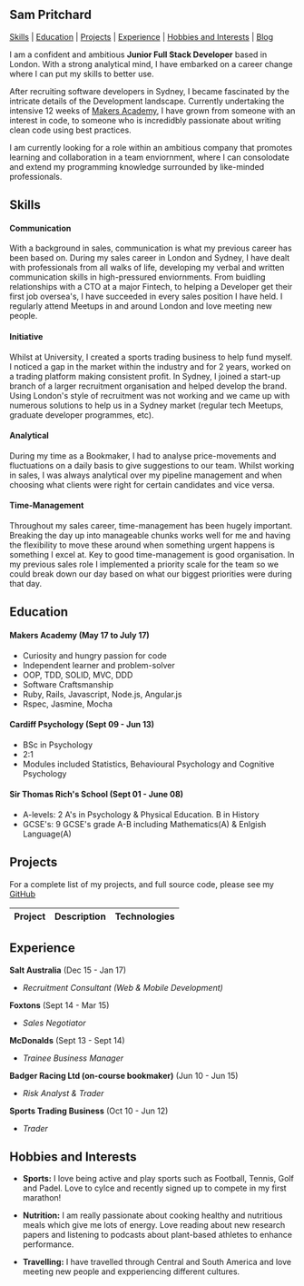 ## Sam Pritchard

[Skills](#Skills) | [Education](#Education) | [Projects](#Projects) | [Experience](#Experience) | [Hobbies and Interests](#Hobbies) | [Blog](#TBC)

I am a confident and ambitious **Junior Full Stack Developer** based in London. With a strong analytical mind, I have embarked on a career change where I can put my skills to better use.

After recruiting software developers in Sydney, I became fascinated by the intricate details of the Development landscape. Currently undertaking the intensive 12 weeks of [Makers Academy](http://www.makersacademy.com/), I have grown from someone with an interest in code, to someone who is incredidbly passionate about writing clean code using best practices. 

I am currently looking for a role within an ambitious company that promotes learning and collaboration in a team enviornment, where I can consolodate and extend my programming knowledge surrounded by like-minded professionals. 

## <a name="Skills">Skills</a>

#### Communication

With a background in sales, communication is what my previous career has been based on. During my sales career in London and Sydney, I have dealt with professionals from all walks of life, developing my verbal and written communication skills in high-pressured enviornments. From buidling relationships with a CTO at a major Fintech, to helping a Developer get their first job oversea's, I have succeeded in every sales position I have held. I regularly attend Meetups in and around London and love meeting new people.

#### Initiative

Whilst at University, I created a sports trading business to help fund myself. I noticed a gap in the market within the industry and for 2 years, worked on a trading platform making consistent profit. In Sydney, I joined a start-up branch of a larger recruitment organisation and helped develop the brand. Using London's style of recruitment was not working and we came up with numerous solutions to help us in a Sydney market (regular tech Meetups, graduate developer programmes, etc).

#### Analytical

During my time as a Bookmaker, I had to analyse price-movements and fluctuations on a daily basis to give suggestions to our team. Whilst working in sales, I was always analytical over my pipeline management and when choosing what clients were right for certain candidates and vice versa.

#### Time-Management

Throughout my sales career, time-management has been hugely important. Breaking the day up into manageable chunks works well for me and having the flexibility to move these around when something urgent happens is something I excel at. Key to good time-management is good organisation. In my previous sales role I implemented a priority scale for the team so we could break down our day based on what our biggest priorities were during that day.

## <a name="Education">Education</a>

#### Makers Academy (May 17 to July 17)

- Curiosity and hungry passion for code
- Independent learner and problem-solver
- OOP, TDD, SOLID, MVC, DDD
- Software Craftsmanship
- Ruby, Rails, Javascript, Node.js, Angular.js
- Rspec, Jasmine, Mocha

#### Cardiff Psychology (Sept 09 - Jun 13)

- BSc in Psychology
- 2:1 
- Modules included Statistics, Behavioural Psychology and Cognitive Psychology

#### Sir Thomas Rich's School (Sept 01 - June 08)

- A-levels:     2 A's in Psychology & Physical Education. B in History
- GCSE's:       9 GCSE's grade A-B including Mathematics(A) & Enlgish Language(A)

## <a name="Projects">Projects</a>

For a complete list of my projects, and full source code, please see my [GitHub](https://github.com/sampritchard)

| Project   | Description | Technologies |
|---        |---          |---           |

## <a name="Experience">Experience</a>

**Salt Australia** (Dec 15 - Jan 17)  
- *Recruitment Consultant (Web & Mobile Development)*  

**Foxtons** (Sept 14 - Mar 15) 
- *Sales Negotiator*

**McDonalds** (Sept 13 - Sept 14)  
- *Trainee Business Manager*  

**Badger Racing Ltd (on-course bookmaker)** (Jun 10 - Jun 15)
- *Risk Analyst & Trader*

**Sports Trading Business** (Oct 10 - Jun 12)
- *Trader*

## <a name="Hobbies">Hobbies and Interests</a>

- **Sports:** I love being active and play sports such as Football, Tennis, Golf and Padel. Love to cylce and recently signed up to compete in my first marathon!

- **Nutrition:** I am really passionate about cooking healthy and nutritious meals which give me lots of energy. Love reading about new research papers and listening to podcasts about plant-based athletes to enhance performance.

- **Travelling:** I have travelled through Central and South America and love meeting new people and expperiencing different cultures.

